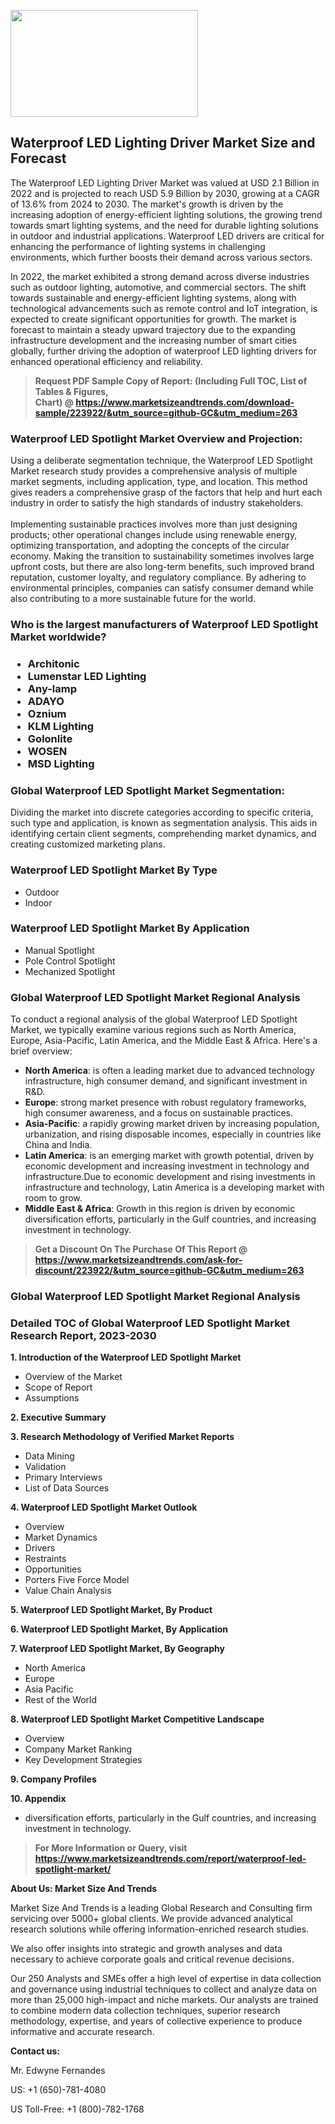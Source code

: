 <p><img class="alignnone size-medium wp-image-20088" src="https://ffe5etoiles.com/wp-content/uploads/2024/12/MST1-300x171.png" alt="" width="300" height="171" /></p><h2>Waterproof LED Lighting Driver Market Size and Forecast</h2><p>The Waterproof LED Lighting Driver Market was valued at USD 2.1 Billion in 2022 and is projected to reach USD 5.9 Billion by 2030, growing at a CAGR of 13.6% from 2024 to 2030. The market's growth is driven by the increasing adoption of energy-efficient lighting solutions, the growing trend towards smart lighting systems, and the need for durable lighting solutions in outdoor and industrial applications. Waterproof LED drivers are critical for enhancing the performance of lighting systems in challenging environments, which further boosts their demand across various sectors.</p><p>In 2022, the market exhibited a strong demand across diverse industries such as outdoor lighting, automotive, and commercial sectors. The shift towards sustainable and energy-efficient lighting systems, along with technological advancements such as remote control and IoT integration, is expected to create significant opportunities for growth. The market is forecast to maintain a steady upward trajectory due to the expanding infrastructure development and the increasing number of smart cities globally, further driving the adoption of waterproof LED lighting drivers for enhanced operational efficiency and reliability.</p></p><blockquote id="" class=""><strong>Request PDF Sample Copy of Report: (Including Full TOC, List of Tables &amp; Figures, Chart)&nbsp;@&nbsp;<strong><a href="https://www.marketsizeandtrends.com/download-sample/223922/&utm_source=github-GC&utm_medium=263" target="_blank">https://www.marketsizeandtrends.com/download-sample/223922/&utm_source=github-GC&utm_medium=263</a></strong></strong></blockquote><h3 id="" class="">Waterproof LED Spotlight Market&nbsp;Overview and Projection:</h3><p id="" class="">Using a deliberate segmentation technique, the Waterproof LED Spotlight Market research study provides a comprehensive analysis of multiple market segments, including application, type, and location. This method gives readers a comprehensive grasp of the factors that help and hurt each industry in order to satisfy the high standards of industry stakeholders. <br /> <br />Implementing sustainable practices involves more than just designing products; other operational changes include using renewable energy, optimizing transportation, and adopting the concepts of the circular economy. Making the transition to sustainability sometimes involves large upfront costs, but there are also long-term benefits, such improved brand reputation, customer loyalty, and regulatory compliance. By adhering to environmental principles, companies can satisfy consumer demand while also contributing to a more sustainable future for the world.</p><h3 id="" class="">Who is the largest manufacturers of&nbsp;Waterproof LED Spotlight Market worldwide?</h3><h3 class=""><p><ul><li>Architonic </li><li> Lumenstar LED Lighting </li><li> Any-lamp </li><li> ADAYO </li><li> Oznium </li><li> KLM Lighting </li><li> Golonlite </li><li> WOSEN </li><li> MSD Lighting</li></ul></p></h3><h3 id="" class="">Global&nbsp;Waterproof LED Spotlight Market Segmentation:</h3><p id="" class="">Dividing the market into discrete categories according to specific criteria, such type and application, is known as segmentation analysis. This aids in identifying certain client segments, comprehending market dynamics, and creating customized marketing plans.</p><h3 id="" class="">Waterproof LED Spotlight Market&nbsp;By Type</h3><p><p><ul><li>Outdoor</li><li> Indoor</p></li></ul></p></p><h3 id="" class="">Waterproof LED Spotlight Market&nbsp;By Application</h3><p class=""><p><ul><li>Manual Spotlight</li><li> Pole Control Spotlight</li><li> Mechanized Spotlight</li></ul></p></p><h3 id="" class="">Global Waterproof LED Spotlight Market Regional Analysis</h3><p id="" class="">To conduct a regional analysis of the global Waterproof LED Spotlight Market, we typically examine various regions such as North America, Europe, Asia-Pacific, Latin America, and the Middle East &amp; Africa. Here's a brief overview:</p><ul><li><strong>North America</strong>: is often a leading market due to advanced technology infrastructure, high consumer demand, and significant investment in R&amp;D.</li><li><strong>Europe</strong>: strong market presence with robust regulatory frameworks, high consumer awareness, and a focus on sustainable practices.</li><li><strong>Asia-Pacific</strong>: a rapidly growing market driven by increasing population, urbanization, and rising disposable incomes, especially in countries like China and India.</li><li><strong>Latin America</strong>: is an emerging market with growth potential, driven by economic development and increasing investment in technology and infrastructure.Due to economic development and rising investments in infrastructure and technology, Latin America is a developing market with room to grow.</li><li><strong>Middle East &amp; Africa</strong>: Growth in this region is driven by economic diversification efforts, particularly in the Gulf countries, and increasing investment in technology.</li></ul><blockquote id="" class=""><strong>Get a Discount On The Purchase Of This Report @ <strong><a href="https://www.marketsizeandtrends.com/ask-for-discount/223922/&utm_source=github-GC&utm_medium=263" target="_blank">https://www.marketsizeandtrends.com/ask-for-discount/223922/&utm_source=github-GC&utm_medium=263</a></strong></strong></blockquote><h3 id="" class="">Global Waterproof LED Spotlight Market Regional Analysis</h3><h3 id="" class="">Detailed TOC of Global Waterproof LED Spotlight Market Research Report, 2023-2030</h3><p id="" class=""><strong>1. Introduction of the Waterproof LED Spotlight Market</strong></p><ul><li>Overview of the Market</li><li>Scope of Report</li><li>Assumptions</li></ul><p id="" class=""><strong>2. Executive Summary</strong></p><p id="" class=""><strong>3. Research Methodology of Verified Market Reports</strong></p><ul><li>Data Mining</li><li>Validation</li><li>Primary Interviews</li><li>List of Data Sources</li></ul><p id="" class=""><strong>4. Waterproof LED Spotlight Market Outlook</strong></p><ul><li>Overview</li><li>Market Dynamics</li><li>Drivers</li><li>Restraints</li><li>Opportunities</li><li>Porters Five Force Model</li><li>Value Chain Analysis</li></ul><p id="" class=""><strong>5. Waterproof LED Spotlight Market, By Product</strong></p><p id="" class=""><strong>6. Waterproof LED Spotlight Market, By Application</strong></p><p id="" class=""><strong>7. Waterproof LED Spotlight Market, By Geography</strong></p><ul><li>North America</li><li>Europe</li><li>Asia Pacific</li><li>Rest of the World</li></ul><p id="" class=""><strong>8. Waterproof LED Spotlight Market Competitive Landscape</strong></p><ul><li>Overview</li><li>Company Market Ranking</li><li>Key Development Strategies</li></ul><p id="" class=""><strong>9. Company Profiles</strong></p><p id="" class=""><strong>10. Appendix</strong></p><ul><li>diversification efforts, particularly in the Gulf countries, and increasing investment in technology.</li></ul><blockquote id="" class=""><strong>For More Information or Query, visit <strong><strong><a href="https://www.marketsizeandtrends.com/report/waterproof-led-spotlight-market/" target="_blank">https://www.marketsizeandtrends.com/report/waterproof-led-spotlight-market/</a></strong></strong></strong></blockquote><p id="" class=""><strong>About Us: Market Size And Trends</strong></p><p id="" class="">Market Size And Trends is a leading Global Research and Consulting firm servicing over 5000+ global clients. We provide advanced analytical research solutions while offering information-enriched research studies.</p><p id="" class="">We also offer insights into strategic and growth analyses and data necessary to achieve corporate goals and critical revenue decisions.</p><p id="" class="">Our 250 Analysts and SMEs offer a high level of expertise in data collection and governance using industrial techniques to collect and analyze data on more than 25,000 high-impact and niche markets. Our analysts are trained to combine modern data collection techniques, superior research methodology, expertise, and years of collective experience to produce informative and accurate research.</p><p id="" class=""><strong>Contact us:</strong></p><p id="" class="">Mr. Edwyne Fernandes</p><p id="" class="">US: +1 (650)-781-4080</p><p id="" class="">US Toll-Free: +1 (800)-782-1768</p>
